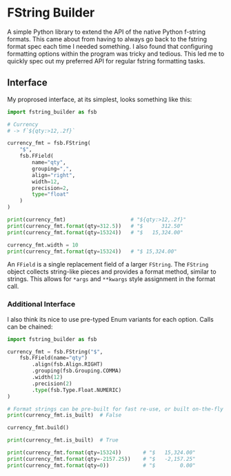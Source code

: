# FString Builder

A simple Python library to extend the API of the native Python f-string formats.  This came about from having to always go back to the fstring format spec each time I needed something.  I also found that configuring formatting options within the program was tricky and tedious.  This led me to quickly spec out my preferred API for regular fstring formatting tasks.

## Interface

My proprosed interface, at its simplest, looks something like this:

```python
import fstring_builder as fsb

# Currency
# -> f`${qty:>12,.2f}`

currency_fmt = fsb.FString(
    "$", 
    fsb.FField(
        name="qty",
        grouping=",",
        align="right",
        width=12,
        precision=2,
        type="float"
    )
)

print(currency_fmt)                     # "${qty:>12,.2f}"
print(currency_fmt.format(qty=312.5))   # "$      312.50"
print(currency_fmt.format(qty=15324))   # "$   15,324.00"

currency_fmt.width = 10
print(currency_fmt.format(qty=15324))   # "$ 15,324.00"
```

An `FField` is a single replacement field of a larger `FString`.  The `FString` object collects string-like pieces and provides a
 format method, similar to strings.  This allows for `*args` and `**kwargs` style assignment in the format call. 


### Additional Interface

I also think its nice to use pre-typed Enum variants for each option.  Calls can be chained:

```python
import fstring_builder as fsb

currency_fmt = fsb.FString("$",
    fsb.FField(name="qty")
        .align(fsb.Align.RIGHT)
        .grouping(fsb.Grouping.COMMA)
        .width(12)
        .precision(2)
        .type(fsb.Type.Float.NUMERIC)
)

# Format strings can be pre-built for fast re-use, or built on-the-fly
print(currency_fmt.is_built)  # False

currency_fmt.build()

print(currency_fmt.is_built)  # True

print(currency_fmt.format(qty=15324))       # "$   15,324.00"
print(currency_fmt.format(qty=-2157.25))    # "$   -2,157.25"
print(currency_fmt.format(qty=0))           # "$        0.00"
```


